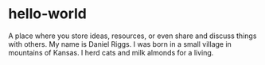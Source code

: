 # hello-world
A place where you store ideas, resources, or even share and discuss things with others.
My name is Daniel Riggs. I was born in a small village in mountains of Kansas. I herd cats and milk almonds for a living.
